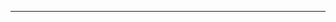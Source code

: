 <!--
CO_OP_TRANSLATOR_METADATA:
{
  "original_hash": "685f55cb07de19b52a30ce6e8b6d889e",
  "translation_date": "2025-08-28T21:01:51+00:00",
  "source_file": "03-CoreGenerativeAITechniques/README.md",
  "language_code": "sv"
}
-->


---

